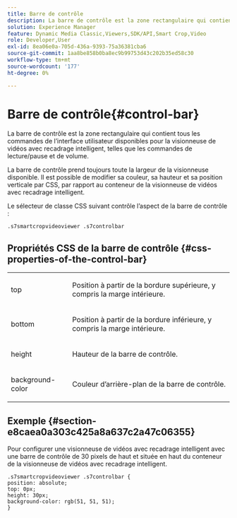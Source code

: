 ```yaml
---
title: Barre de contrôle
description: La barre de contrôle est la zone rectangulaire qui contient tous les commandes de l’interface utilisateur disponibles pour la visionneuse de vidéos avec recadrage intelligent, telles que les commandes de lecture/pause et de volume.
solution: Experience Manager
feature: Dynamic Media Classic,Viewers,SDK/API,Smart Crop,Video
role: Developer,User
exl-id: 8ea06e0a-705d-436a-9393-75a36381cba6
source-git-commit: 1aa8be858b0ba8ec9b99753d43c202b35ed58c30
workflow-type: tm+mt
source-wordcount: '177'
ht-degree: 0%

---
```


# Barre de contrôle{#control-bar}

La barre de contrôle est la zone rectangulaire qui contient tous les commandes de l’interface utilisateur disponibles pour la visionneuse de vidéos avec recadrage intelligent, telles que les commandes de lecture/pause et de volume.

<!--<a id="section_061E550C1C1D4DB2BD663A898895B38C"></a>-->

La barre de contrôle prend toujours toute la largeur de la visionneuse disponible. Il est possible de modifier sa couleur, sa hauteur et sa position verticale par CSS, par rapport au conteneur de la visionneuse de vidéos avec recadrage intelligent.

Le sélecteur de classe CSS suivant contrôle l’aspect de la barre de contrôle :

```
.s7smartcropvideoviewer .s7controlbar
```

## Propriétés CSS de la barre de contrôle {#css-properties-of-the-control-bar}

<table id="table_C48C56E696304C9BAFEE71BA9EA9A174"> 
 <tbody> 
  <tr> 
   <td colname="col1"> <p> <span class="codeph"> top </span> </p> </td> 
   <td colname="col2"> <p>Position à partir de la bordure supérieure, y compris la marge intérieure. </p> </td> 
  </tr> 
  <tr> 
   <td colname="col1"> <p> <span class="codeph"> bottom </span> </p> </td> 
   <td colname="col2"> <p> Position à partir de la bordure inférieure, y compris la marge intérieure. </p> </td> 
  </tr> 
  <tr> 
   <td colname="col1"> <p> <span class="codeph"> height </span> </p> </td> 
   <td colname="col2"> <p>Hauteur de la barre de contrôle. </p> </td> 
  </tr> 
  <tr> 
   <td colname="col1"> <p> <span class="codeph"> background-color </span> </p> </td> 
   <td colname="col2"> <p>Couleur d’arrière-plan de la barre de contrôle. </p> </td> 
  </tr> 
 </tbody> 
</table>

## Exemple {#section-e8caea0a303c425a8a637c2a47c06355}

Pour configurer une visionneuse de vidéos avec recadrage intelligent avec une barre de contrôle de 30 pixels de haut et située en haut du conteneur de la visionneuse de vidéos avec recadrage intelligent.

```
.s7smartcropvideoviewer .s7controlbar {  
position: absolute; 
top: 0px; 
height: 30px; 
background-color: rgb(51, 51, 51); 
}
```
